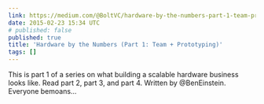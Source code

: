 ```yaml
---
link: https://medium.com/@BoltVC/hardware-by-the-numbers-part-1-team-prototyping-b225a33f55bf
date: 2015-02-23 15:34 UTC
# published: false
published: true
title: 'Hardware by the Numbers (Part 1: Team + Prototyping)'
tags: []
---
```


This is part 1 of a series on what building a scalable hardware business looks like. Read part 2, part 3, and part 4. Written by @BenEinstein.
Everyone bemoans…
